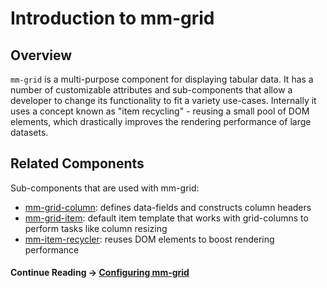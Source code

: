# Introduction to mm-grid

## Overview
`mm-grid` is a multi-purpose component for displaying tabular data. It has a number of customizable attributes and sub-components that allow a developer to change its functionality to fit a variety use-cases. Internally it uses a concept known as "item recycling" - reusing a small pool of DOM elements, which drastically improves the rendering performance of large datasets.

## Related Components

Sub-components that are used with mm-grid:

* [mm-grid-column](mm-grid-column.html): defines data-fields and constructs column headers
* [mm-grid-item](mm-grid-item.html): default item template that works with grid-columns to perform tasks like column resizing
* [mm-item-recycler](mm-item-recycler.html): reuses DOM elements to boost rendering performance


#### Continue Reading &#8594; [Configuring mm-grid](article_grid_config.html)